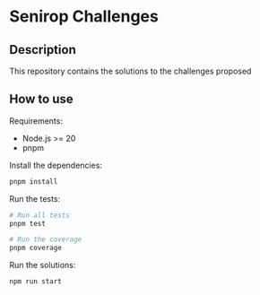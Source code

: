 # Senirop Challenges

## Description

This repository contains the solutions to the challenges proposed

## How to use

Requirements:

- Node.js >= 20
- pnpm

Install the dependencies:

```bash
pnpm install
```

Run the tests:

```bash
# Run all tests
pnpm test 

# Run the coverage
pnpm coverage
```

Run the solutions:

```bash
npm run start
```
